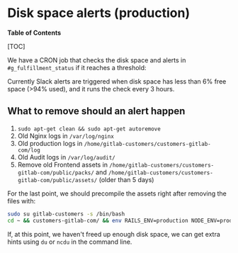 # Disk space alerts (production)

**Table of Contents**

[TOC]

We have a CRON job that checks the disk space and alerts in `#g_fulfillment_status` if it reaches a threshold:

Currently Slack alerts are triggered when disk space has less than 6% free space (>94% used), and it runs the check every 3 hours.

## What to remove should an alert happen

1. `sudo apt-get clean && sudo apt-get autoremove`
1. Old Nginx logs in `/var/log/nginx`
1. Old production logs in `/home/gitlab-customers/customers-gitlab-com/log`
1. Old Audit logs in `/var/log/audit/`
1. Remove old Frontend assets in `/home/gitlab-customers/customers-gitlab-com/public/packs/` and `/home/gitlab-customers/customers-gitlab-com/public/assets/` (older than 5 days)

For the last point, we should precompile the assets right after removing the files with:

```sh
sudo su gitlab-customers -s /bin/bash
cd ~ && customers-gitlab-com/ && env RAILS_ENV=production NODE_ENV=production ./bin/rails assets:precompile
```

If, at this point, we haven't freed up enough disk space, we can get extra hints using `du` or `ncdu` in the command line.

